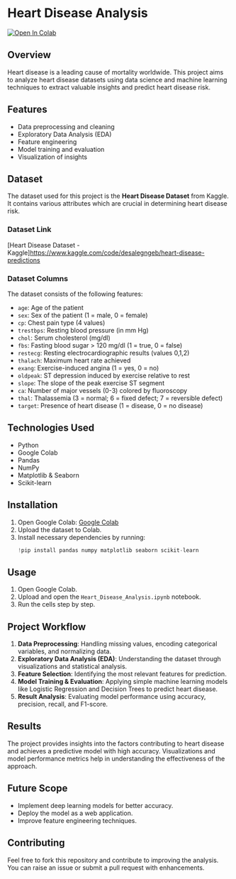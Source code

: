 # Heart Disease Analysis

[![Open In Colab](https://colab.research.google.com/assets/colab-badge.svg)](https://colab.research.google.com/github/your-username/Heart-diseases-analysis/blob/main/your-notebook.ipynb)

## Overview
Heart disease is a leading cause of mortality worldwide. This project aims to analyze heart disease datasets using data science and machine learning techniques to extract valuable insights and predict heart disease risk.

## Features
- Data preprocessing and cleaning
- Exploratory Data Analysis (EDA)
- Feature engineering
- Model training and evaluation
- Visualization of insights

## Dataset
The dataset used for this project is the **Heart Disease Dataset** from Kaggle. It contains various attributes which are crucial in determining heart disease risk.

### Dataset Link
[Heart Disease Dataset - Kaggle]https://www.kaggle.com/code/desalegngeb/heart-disease-predictions

### Dataset Columns
The dataset consists of the following features:
- `age`: Age of the patient
- `sex`: Sex of the patient (1 = male, 0 = female)
- `cp`: Chest pain type (4 values)
- `trestbps`: Resting blood pressure (in mm Hg)
- `chol`: Serum cholesterol (mg/dl)
- `fbs`: Fasting blood sugar > 120 mg/dl (1 = true, 0 = false)
- `restecg`: Resting electrocardiographic results (values 0,1,2)
- `thalach`: Maximum heart rate achieved
- `exang`: Exercise-induced angina (1 = yes, 0 = no)
- `oldpeak`: ST depression induced by exercise relative to rest
- `slope`: The slope of the peak exercise ST segment
- `ca`: Number of major vessels (0-3) colored by fluoroscopy
- `thal`: Thalassemia (3 = normal; 6 = fixed defect; 7 = reversible defect)
- `target`: Presence of heart disease (1 = disease, 0 = no disease)

## Technologies Used
- Python
- Google Colab
- Pandas
- NumPy
- Matplotlib & Seaborn
- Scikit-learn

## Installation
1. Open Google Colab: [Google Colab](https://colab.research.google.com/)
2. Upload the dataset to Colab.
3. Install necessary dependencies by running:
   ```python
   !pip install pandas numpy matplotlib seaborn scikit-learn
   ```

## Usage
1. Open Google Colab.
2. Upload and open the `Heart_Disease_Analysis.ipynb` notebook.
3. Run the cells step by step.

## Project Workflow
1. **Data Preprocessing**: Handling missing values, encoding categorical variables, and normalizing data.
2. **Exploratory Data Analysis (EDA)**: Understanding the dataset through visualizations and statistical analysis.
3. **Feature Selection**: Identifying the most relevant features for prediction.
4. **Model Training & Evaluation**: Applying simple machine learning models like Logistic Regression and Decision Trees to predict heart disease.
5. **Result Analysis**: Evaluating model performance using accuracy, precision, recall, and F1-score.

## Results
The project provides insights into the factors contributing to heart disease and achieves a predictive model with high accuracy. Visualizations and model performance metrics help in understanding the effectiveness of the approach.

## Future Scope
- Implement deep learning models for better accuracy.
- Deploy the model as a web application.
- Improve feature engineering techniques.

## Contributing
Feel free to fork this repository and contribute to improving the analysis. You can raise an issue or submit a pull request with enhancements.

